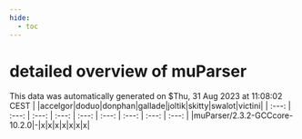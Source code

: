```yaml
---
hide:
  - toc
---
```


detailed overview of muParser
=============================


This data was automatically generated on $Thu, 31 Aug 2023 at 11:08:02 CEST
| |accelgor|doduo|donphan|gallade|joltik|skitty|swalot|victini|
| :---: | :---: | :---: | :---: | :---: | :---: | :---: | :---: | :---: |
|muParser/2.3.2-GCCcore-10.2.0|-|x|x|x|x|x|x|x|
